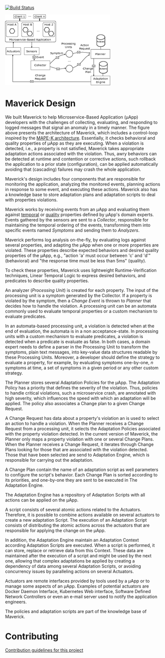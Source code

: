 [![Build Status](https://travis-ci.org/adalrsjr1/maverick.svg?branch=master)](https://travis-ci.org/adalrsjr1/maverick)

![Maverick design overview. A microservice-based application  is formed by several microservices, represented by hexagons, distributed across several hosts.](maverick-arch.png)

# Maverick Design

We built Maverick to help Microservice-Based Application (μApp) developers with the challenges of collecting, evaluating, and responding to logged messages that signal an anomaly in a timely manner. 
The figure above presents the architecture of Maverick, which includes a control-loop inspired by the [MAPE-K architecture](http://www-03.ibm.com/autonomic/pdfs/AC%20Blueprint%20White%20Paper%20V7.pdf). Essentially, it checks behavioral 
and quality properties of μApp as they are executing. When a violation is detected, i.e., a property is not satisfied, Maverick takes appropriate adaptation actions associated with the violation. Thus, awry behaviors can be detected at runtime and contention or corrective actions, such rollback the application to a prior state (configuration), can be applied automatically avoiding that (cascading) failures may crash the whole application.

Maverick's design includes four  components that are responsible for monitoring the application, analyzing the monitored events, planning actions in response to some event, and executing these actions. Maverick also has a knowledge base to store adaptation plans and adaptation scripts to deal with properties violations.

Maverick works by receiving events from an μApp and evaluating them against [temporal](https://www.cs.cornell.edu/fbs/publications/RecSafeLive.pdf)  or [quality](https://en.wikipedia.org/wiki/ISO/IEC_9126) properties defined by μApp's domain experts. Events gathered by the sensors are sent to a *Collector*, responsible for maintaining the temporal ordering of the events, transforming them into specific events named *Symptoms* and sending them to *Analyzers*.

Maverick performs log analysis on-the-fly, by evaluating logs against several properties, and adapting the μApp when one or more properties are violated. These properties describe expected behaviors and desired quality properties of the μApp, e.g., "action 'a' must occur between 'c' and 'd'" (behavioral) and "the response time must be less than 5ms" (quality).

To check these properties, Maverick uses lightweight Runtime-Verification techniques, Linear Temporal Logic to express desired behaviors, and predicates to describe quality properties.

An analyzer  (*Processing Unit*) is created for each property. The input of the processing unit is a symptom generated by the Collector. If a property is violated by the symptom, then a *Change Event* is thrown to *Planner* that decides how to handle the violation. A processing unit can be an automata commonly used to evaluate temporal properties or a custom mechanism to evaluate predicates.

In an automata-based processing unit, a violation is detected when at the end of evaluation, the automata is in a non acceptance-state. In processing units with a custom mechanism to evaluate predicates, a violation is detected when a predicate is evaluate as false. In both cases, a domain expert needs to define a parser in the Processing Unit to transform the symptoms, plain text messages, into key-value data structures readable by these Processing Units. Moreover, a developer should define the strategy to evaluate a property, for example, by evaluating symptoms one-by-one, *n* symptoms at time, a set of symptoms in a given period or any other custom strategy.

The Planner stores several Adaptation Policies for the μApp. The Adaptation Policy has a priority that defines the severity of the violation. Thus, policies to handle critical violations, such a microservice crash, are annotated with high severity, which influences the speed with which an adaptation will be applied. The policy also associates a Change plan to a given Change Request. 

A Change Request has data about a property's violation an is used to select an action to handle a violation. When the Planner receives a Change Request from a processing unit, it selects the Adaptation Policies associated with the property violation detected. In the current version of Maverick, the Planner only maps a property violation with one or several Change Plans. When the Planner receives a Change Request, it iterates through Change Plans looking for those that are associated with the violation detected. Those  that have been selected are send to Adaptation Engine, which is responsible for carrying out the adaptation.

A Change Plan contain the name of an adaptation script as well parameters to configure the script's behavior. Each Change Plan is sorted according to its priorities, and one-by-one they are sent to be executed in The Adaptation Engine. 

The Adaptation Engine has a repository of Adaptation Scripts with all actions can be applied on the μApp. 

A script consists of several atomic actions related to the Actuators. Therefore, it is possible to combine actions available on several actuators to create a new adaptation Script. The execution of an Adaptation Script consists of distributing the atomic actions across the actuators that are responsible for applying the change on the μApp.

In addition, the Adaptation Engine maintain an Adaptation Context according Adaptation Scripts are executed. When a script is performed, it can store, replace or retrieve data from this Context. These data are maintained after the execution of a script and might be used by the next one, allowing that complex adaptations be applied by creating a dependency of data among several Adaptation Scripts, or avoiding concurrency issues by paralleling actions on several Actuators.   

Actuators are remote interfaces provided by tools used by a μApp or to manage some aspects of an μApp. Examples of potential actuators are Docker Daemon Interface, Kubernetes Web interface, Software Defined Network Controllers or even an e-mail server used to notify the application engineers.

The policies and adaptation scripts are part of the knowledge base of Maverick.

# Contributing

[Contribution guidelines for this project](CONTRIBUTING.md)
